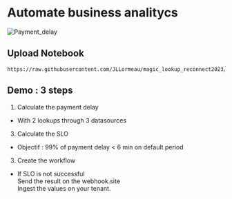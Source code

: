 # Automate business analitycs
![Payment_delay](https://github.com/JLLormeau/reconnect2023/blob/main/payment_delay.png?raw=true)

## Upload Notebook
  
    https://raw.githubusercontent.com/JLLormeau/magic_lookup_reconnect2023/main/magic_lookup_reconnect2023.json  


##  Demo : 3 steps 
1) Calculate the payment delay  

- With 2 lookups through 3 datasources  

3) Calculate the SLO   

- Objectif : 99% of payment delay < 6 min on default period  

3) Create the workflow  

- If SLO is not successful  
Send the result on the webhook.site  
Ingest the values on your tenant.
